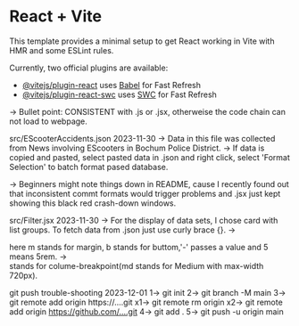 # React + Vite

This template provides a minimal setup to get React working in Vite with HMR and some ESLint rules.

Currently, two official plugins are available:

- [@vitejs/plugin-react](https://github.com/vitejs/vite-plugin-react/blob/main/packages/plugin-react/README.md) uses [Babel](https://babeljs.io/) for Fast Refresh
- [@vitejs/plugin-react-swc](https://github.com/vitejs/vite-plugin-react-swc) uses [SWC](https://swc.rs/) for Fast Refresh

-> Bullet point: CONSISTENT with .js or .jsx, otherweise the code chain can not load to webpage.

src/EScooterAccidents.json
2023-11-30 
-> Data in this file was collected from News involving EScooters in Bochum Police District.
-> If data is copied and pasted, select pasted data in .json and right click, select 'Format Selection' to batch format pased database.

-> Beginners might note things down in README, cause I recently found out that inconsistent commt formats would trigger problems and .jsx just kept showing this black red crash-down windows.

src/Filter.jsx
2023-11-30
-> For the display of data sets, I chose card with list groups. To fetch data from .json just use curly brace {}.
-> <div className="container mb-5"> here m stands for margin, b stands for buttom,'-' passes a value and 5 means 5rem.
-> <div className = "col-md-3"> stands for colume-breakpoint(md stands for Medium with max-width 720px).

git push trouble-shooting
2023-12-01
1-> git init
2-> git branch -M main
3-> git remote add origin https://....git
x1-> git remote rm origin
x2-> git remote add origin https://github.com/....git
4-> git add .
5-> git push -u origin main



